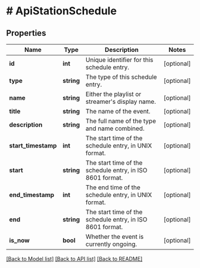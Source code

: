 # # ApiStationSchedule

## Properties

Name | Type | Description | Notes
------------ | ------------- | ------------- | -------------
**id** | **int** | Unique identifier for this schedule entry. | [optional]
**type** | **string** | The type of this schedule entry. | [optional]
**name** | **string** | Either the playlist or streamer&#39;s display name. | [optional]
**title** | **string** | The name of the event. | [optional]
**description** | **string** | The full name of the type and name combined. | [optional]
**start_timestamp** | **int** | The start time of the schedule entry, in UNIX format. | [optional]
**start** | **string** | The start time of the schedule entry, in ISO 8601 format. | [optional]
**end_timestamp** | **int** | The end time of the schedule entry, in UNIX format. | [optional]
**end** | **string** | The start time of the schedule entry, in ISO 8601 format. | [optional]
**is_now** | **bool** | Whether the event is currently ongoing. | [optional]

[[Back to Model list]](../../README.md#models) [[Back to API list]](../../README.md#endpoints) [[Back to README]](../../README.md)
